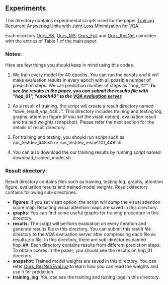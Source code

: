 ## Experiments

This directory contains experimental scripts used for the paper [Training Recurrent Answering Units with Joint Loss Minimization for VQA](http://arxiv.org/abs/1606.03647).

Each directory [Ours_SS](Ours_SS), [Ours_MS](Ours_MS), [Ours_Full](Ours_Full) and [Ours_ResNet](Ours_ResNet) coincides with the entries of Table 1 of the main paper.

### Notes: 
Here are few things you should keep in mind using this codes.

1. We train every model for 40 epochs. You can run the scripts and it will make evaluation results in every epoch with all possible number of prediction steps.
We call prediction number of steps as "hop_##".
***To see the results in the paper, you can submit the results file with "hop_01", "epoch40" to the [VQA evaluation server](https://www.codalab.org/competitions/6961).***

2. As a result of training, the script will create a result directory named "save_result_vqa_448...".
This directory includes training and testing log, graphs, attention figure (if you set the visatt option), evaluation result and trained weights (snapshot).
Please refer the next section for the details of result directory.

3. For training and testing, you should run script such as run_testdev_448.sh or run_testdev_resnet101_448.sh.

4. You can also download the our training results by running script named download_trained_model.sh

### Result directory:
Result directory contains files such as training, testing log, graphs, attention figure, evaluation results and trained model weights.
Result directory contains following sub-directories.
* **figures**: If you set visatt option, the script will dump the visual attention score map. Resulting visual attention maps are saved in this directory. 
* **graphs**: You can find some useful graphs for training procedure in this directory.
* **results**: The script will perform evaluation on every iteration and generate results file in this directory.
You can submit this result file directory to the VQA evaluation server after compressing each file as results.zip file.
In this directory, there are sub-directories named hop_##. Each directory contains results from different prediction steps.
To obtain scores in the paper, you should see the results on hop_01 directory.
* **snapshot**: Trained model weights are saved in this directory. You can refer [Ours_ResNet/Eval.lua](experiments/Ours_ResNet/Eval.lua) to learn how you can read the weights and use it for prediction.
* **training_log**: You can see the training and testing logs in this directory.
